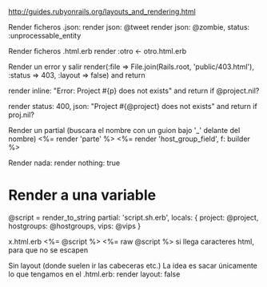 http://guides.rubyonrails.org/layouts_and_rendering.html


Render ficheros .json:
render json: @tweet
render json: @zombie, status: :unprocessable_entity

Render ficheros .html.erb
render :otro <- otro.html.erb

Render un error y salir
render(:file => File.join(Rails.root, 'public/403.html'), :status => 403, :layout => false) and return

render inline: "Error: Project #{p} does not exists" and return if @project.nil?


render status: 400, json: "Project #{@project} does not exists" and return if proj.nil?


Render un partial (buscara el nombre con un guion bajo '_' delante del nombre)
<%= render 'parte' %>
<%= render 'host_group_field', f: builder %>

Render nada:
render nothing: true


# Render a una variable #
@script = render_to_string partial: 'script.sh.erb', locals: { project: @project, hostgroups: @hostgroups, vips: @vips }

x.html.erb
<%= @script %>
<%= raw @script %>
  si llega caracteres html, para que no se escapen


Sin layout (donde suelen ir las cabeceras etc.)
La idea es sacar únicamente lo que tengamos en el .html.erb:
render layout: false
